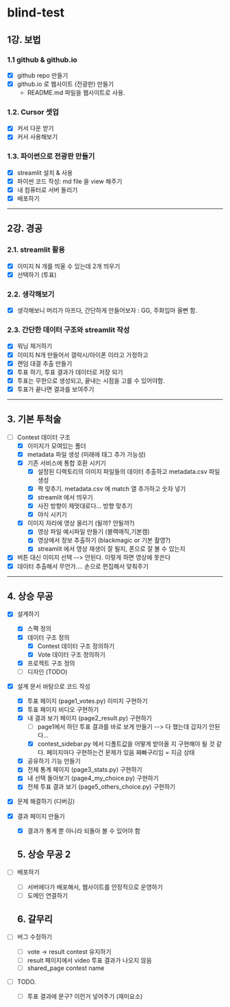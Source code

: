 # blind-test

## 1강. 보법

### 1.1 github & github.io

- [x] github repo 만들기
- [x] github.io 로 웹사이트 (전광판) 만들기
  - README.md 파일을 웹사이트로 사용.  

### 1.2. Cursor 셋업

- [x] 커서 다운 받기
- [x] 커서 사용해보기

### 1.3. 파이썬으로 전광판 만들기

- [x] streamlit 설치 & 사용
- [x] 파이썬 코드 작성: md file 을 view 해주기
- [x] 내 컴퓨터로 서버 돌리기
- [x] 배포하기  

---

## 2강. 경공

### 2.1. streamlit 활용

- [x] 이미지 N 개를 띄울 수 있는데 2개 띄우기
- [x] 선택하기 (투표)

### 2.2. 생각해보기

- [x] 생각해보니 머리가 아프다, 간단하게 만들어보자 : GG, 주화입마 올뻔 함.

### 2.3. 간단한 데이터 구조와 streamlit 작성

- [x] 워닝 제거하기
- [x] 이미지 N개 만들어서 갤럭시/아이폰 이라고 가정하고 
- [x] 랜덤 대결 추출 만들기
- [x] 투표 하기, 투표 결과가 데이터로 저장 되기
- [x] 투표는 무한으로 생성되고, 끝내는 시점을 고를 수 있어야함.
- [x] 투표가 끝나면 결과를 보여주기

---

## 3. 기본 투척술  

- [ ] Contest 데이터 구조  
  - [x] 이미지가 모여있는 폴더
  - [x] metadata 파일 생성 (미래에 태그 추가 가능성)
  - [x] 기존 서비스에 통합 호환 시키기
    - [x] 설정된 디렉토리의 이미지 파일들의 데이터 추출하고 metadata.csv 파일 생성
    - [x] 짝 맞추기. metadata.csv 에 match 열 추가하고 숫자 넣기
    - [x] streamlit 에서 띄우기
    - [x] 사진 방향이 제멋대로다... 방향 맞추기
    - [x] 야식 시키기
  - [x] 이미지 자리에 영상 올리기 (될까? 안될까?)
    - [x] 영상 파일 예시파일 만들기 (블랙매직,기본캠)
    - [x] 영상에서 정보 추출하기 (blackmagic or 기본 촬영?)
    - [x] streamlit 에서 영상 재생이 잘 될지, 폰으로 잘 볼 수 있는지
- [x] 버튼 대신 이미지 선택 --> 안된다. 이렇게 하면 영상에 못쓴다
- [x] 데이터 추출해서 무언가.... 손으로 편집해서 맞춰주기

---

## 4. 상승 무공

- [x] 설계하기
  - [x] 스펙 정의
  - [x] 데이터 구조 정의
    - [x] Contest 데이터 구조 정의하기
    - [x] Vote 데이터 구조 정의하기
  - [x] 프로젝트 구조 정의
  - [ ] 디자인 (TODO)
- [x] 설계 문서 바탕으로 코드 작성
  - [x] 투표 페이지 (page1_votes.py) 이미지 구현하기
  - [x] 투표 페이지 비디오 구현하기
  - [x] 내 결과 보기 페이지 (page2_result.py) 구현하기
    - [ ] page1에서 하던 투표 결과를 바로 보게 만들기 --> 다 했는데 갑자기 안된다...
    - [x] contest_sidebar.py 에서 디폴트값을 어떻게 받아올 지 구현해야 될 것 같다. 페이지마다 구현하는건 문제가 있음 짜빠구리임 = 지금 상태
  - [x] 공유하기 기능 만들기
  - [x] 전체 통계 페이지 (page3_stats.py) 구현하기
  - [x] 내 선택 돌아보기 (page4_my_choice.py) 구현하기
  - [x] 전체 투표 결과 보기 (page5_others_choice.py) 구현하기
- [x] 문제 해결하기 (디버깅)
- [x] 결과 페이지 만들기
  - [x] 결과가 통계 뿐 아니라 되돌아 볼 수 있어야 함

  ## 5. 상승 무공 2

- [ ] 배포하기
  - [ ] 서버에다가 배포해서, 웹사이트를 안정적으로 운영하기
  - [ ] 도메인 연결하기

  ## 6. 갈무리

- [ ] 버그 수정하기
  - [ ] vote -> result contest 유지하기
  - [ ] result 페이지에서 video 투표 결과가 나오지 않음
  - [ ] shared_page contest name
- [ ] TODO.
  - [ ] 투표 결과에 문구? 이런거 넣어주기 (재미요소)